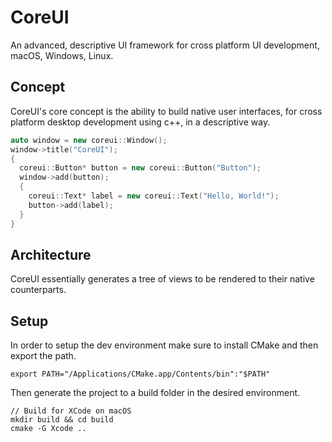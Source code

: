 # CoreUI
An advanced, descriptive UI framework for cross platform UI development, macOS, Windows, Linux. 

## Concept
CoreUI's core concept is the ability to build native user interfaces, for cross platform desktop development using c++, in a descriptive way.
```cpp
auto window = new coreui::Window();
window->title("CoreUI");
{
  coreui::Button* button = new coreui::Button("Button");
  window->add(button);
  {
    coreui::Text* label = new coreui::Text("Hello, World!");
    button->add(label);
  }
}
```

## Architecture
CoreUI essentially generates a tree of views to be rendered to their native counterparts.

## Setup

In order to setup the dev environment make sure to install CMake and then export the path.
```
export PATH="/Applications/CMake.app/Contents/bin":"$PATH"
```
Then generate the project to a build folder in the desired environment.
```
// Build for XCode on macOS
mkdir build && cd build
cmake -G Xcode .. 
```


